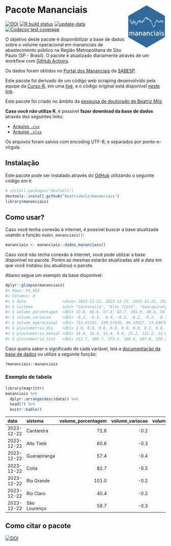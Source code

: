 
<!-- README.md is generated from README.Rmd. Please edit that file -->

# Pacote Mananciais <img src="man/figures/hexlogo.png" align="right" width = "120px"/>

<!-- badges: start -->

[![DOI](https://zenodo.org/badge/DOI/10.5281/zenodo.4733056.svg)](https://doi.org/10.5281/zenodo.4733056)
[![R build
status](https://github.com/beatrizmilz/mananciais/workflows/R-CMD-check/badge.svg)](https://github.com/beatrizmilz/mananciais/actions)
[![update-data](https://github.com/beatrizmilz/mananciais/actions/workflows/2-update_data.yaml/badge.svg)](https://github.com/beatrizmilz/mananciais/actions/workflows/2-update_data.yaml)
[![Codecov test
coverage](https://codecov.io/gh/beatrizmilz/mananciais/branch/master/graph/badge.svg)](https://codecov.io/gh/beatrizmilz/mananciais?branch=master)
<!-- badges: end -->

O objetivo deste pacote é disponibilizar a base de dados sobre o volume
operacional em mananciais de abastecimento público na Região
Metropolitana de São Paulo (SP - Brasil). O pacote é atualizado
diariamente através de um workflow com [GitHub
Actions](https://github.com/beatrizmilz/mananciais/actions).

Os dados foram obtidos no [Portal dos
Mananciais](http://mananciais.sabesp.com.br/Situacao) da
[SABESP](http://site.sabesp.com.br/site/Default.aspx).

Este pacote foi derivado de um código web scraping desenvolvido pela
equipe da [Curso-R](https://www.curso-r.com/), em uma
[live](https://youtu.be/jvZIxrMmOcQ), e o código original está
disponível [neste
link](https://github.com/curso-r/lives/blob/master/drafts/20200730_scraper_sabesp.R).

Este pacote foi criado no âmbito da [pesquisa de doutorado de Beatriz
Milz](https://beatrizmilz.github.io/tese/).

**Caso você não utilize R**, é possível **fazer download da base de
dados** através dos seguintes links:

- [Arquivo
  `.csv`](https://github.com/beatrizmilz/mananciais/raw/master/inst/extdata/mananciais.csv)
- [Arquivo
  `.xlsx`](https://github.com/beatrizmilz/mananciais/blob/master/inst/extdata/mananciais.xlsx?raw=true)

Os arquivos foram salvos com encoding UTF-8, e separados por
ponto-e-vírgula.

## Instalação

Este pacote pode ser instalado através do [GitHub](https://github.com/)
utilizando o seguinte código em `R`:

``` r
# install.packages("devtools")
devtools::install_github("beatrizmilz/mananciais")
library(mananciais)
```

## Como usar?

Caso você tenha conexão à internet, é possível buscar a base atualizada
usando a função `dados_mananciais()`:

``` r
mananciais <- mananciais::dados_mananciais() 
```

Caso você não tenha conexão à internet, você pode utilizar a base
disponível no pacote. Porém as mesmas estarão atualizadas até a data em
que você instalou (ou atualizou) o pacote.

Abaixo segue um exemplo da base disponível:

``` r
dplyr::glimpse(mananciais)
#> Rows: 54,693
#> Columns: 8
#> $ data                <date> 2023-12-22, 2023-12-22, 2023-12-22, 2023-12-22, 2…
#> $ sistema             <chr> "Cantareira", "Alto Tietê", "Guarapiranga", "Cotia…
#> $ volume_porcentagem  <dbl> 72.6, 60.6, 57.4, 82.7, 101.0, 40.4, 58.7, 72.8, 6…
#> $ volume_variacao     <dbl> -0.2, -0.3, -0.4, -0.5, -0.2, -0.2, -0.3, -0.2, -0…
#> $ volume_operacional  <dbl> 712.91182, 339.57435, 98.25917, 13.64078, 113.3306…
#> $ pluviometria_dia    <dbl> 2.0, 0.0, 0.0, 0.0, 0.0, 0.0, 0.2, 0.0, 0.0, 0.0, …
#> $ pluviometria_mensal <dbl> 34.6, 19.4, 51.4, 9.6, 25.2, 122.2, 32.6, 32.6, 19…
#> $ pluviometria_hist   <dbl> 212.7, 186.7, 173.3, 166.4, 187.6, 259.3, 214.3, 2…
```

Caso queira saber o significado de cada variável, leia a [documentação
da base de
dados](https://beatrizmilz.github.io/mananciais/reference/mananciais.html)
ou utilize a seguinte função:

``` r
?mananciais::mananciais
```

### Exemplo de tabela

``` r
library(magrittr)
mananciais %>% 
  dplyr::arrange(desc(data)) %>% 
  head(7) %>%
  knitr::kable()
```

| data       | sistema      | volume_porcentagem | volume_variacao | volume_operacional | pluviometria_dia | pluviometria_mensal | pluviometria_hist |
|:-----------|:-------------|-------------------:|----------------:|-------------------:|-----------------:|--------------------:|------------------:|
| 2023-12-22 | Cantareira   |               72.6 |            -0.2 |          712.91182 |              2.0 |                34.6 |             212.7 |
| 2023-12-22 | Alto Tietê   |               60.6 |            -0.3 |          339.57435 |              0.0 |                19.4 |             186.7 |
| 2023-12-22 | Guarapiranga |               57.4 |            -0.4 |           98.25917 |              0.0 |                51.4 |             173.3 |
| 2023-12-22 | Cotia        |               82.7 |            -0.5 |           13.64078 |              0.0 |                 9.6 |             166.4 |
| 2023-12-22 | Rio Grande   |              101.0 |            -0.2 |          113.33068 |              0.0 |                25.2 |             187.6 |
| 2023-12-22 | Rio Claro    |               40.4 |            -0.2 |            5.51483 |              0.0 |               122.2 |             259.3 |
| 2023-12-22 | São Lourenço |               58.7 |            -0.3 |           52.16599 |              0.2 |                32.6 |             214.3 |

## Como citar o pacote

[![DOI](https://zenodo.org/badge/DOI/10.5281/zenodo.4733056.svg)](https://doi.org/10.5281/zenodo.4733056)
